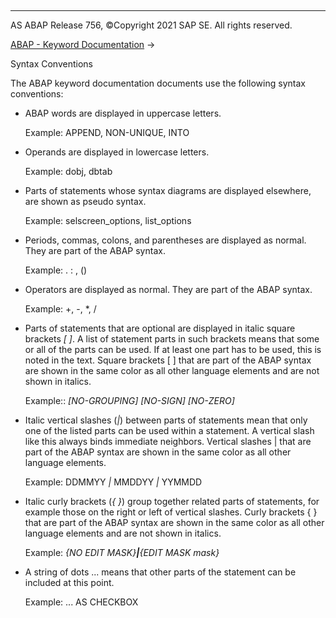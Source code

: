   

* * *

AS ABAP Release 756, ©Copyright 2021 SAP SE. All rights reserved.

[ABAP - Keyword Documentation](javascript:call_link\('abenabap.htm'\)) → 

Syntax Conventions

The ABAP keyword documentation documents use the following syntax conventions:

-   ABAP words are displayed in uppercase letters.
    
    Example:
    APPEND, NON-UNIQUE, INTO
    
-   Operands are displayed in lowercase letters.
    
    Example:
    dobj, dbtab
    
-   Parts of statements whose syntax diagrams are displayed elsewhere, are shown as pseudo syntax.
    
    Example:
    selscreen\_options, list\_options
    
-   Periods, commas, colons, and parentheses are displayed as normal. They are part of the ABAP syntax.
    
    Example:
    . : , ()
    
-   Operators are displayed as normal. They are part of the ABAP syntax.
    
    Example:
    +, -, \*, /
    
-   Parts of statements that are optional are displayed in italic square brackets *\[* *\]*. A list of statement parts in such brackets means that some or all of the parts can be used. If at least one part has to be used, this is noted in the text. Square brackets \[ \] that are part of the ABAP syntax are shown in the same color as all other language elements and are not shown in italics.
    
    Example::
    *\[*NO-GROUPING*\]* *\[*NO-SIGN*\]* *\[*NO-ZERO*\]*
    
-   Italic vertical slashes (*|*) between parts of statements mean that only one of the listed parts can be used within a statement. A vertical slash like this always binds immediate neighbors. Vertical slashes | that are part of the ABAP syntax are shown in the same color as all other language elements.
    
    Example:
    DDMMYY *|* MMDDYY *|* YYMMDD
    
-   Italic curly brackets (*{* *}*) group together related parts of statements, for example those on the right or left of vertical slashes. Curly brackets { } that are part of the ABAP syntax are shown in the same color as all other language elements and are not shown in italics.
    
    Example:
    *{*NO EDIT MASK*}**|**{*EDIT MASK mask*}*
    
-   A string of dots ... means that other parts of the statement can be included at this point.
    
    Example:
    ... AS CHECKBOX